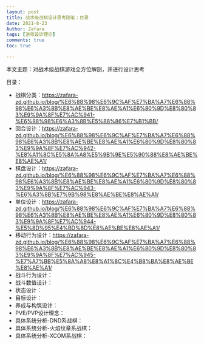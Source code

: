```yaml
---
layout: post
title: 战术级战棋设计思考随笔：目录
date: 2021-8-23
Author: Zafara
tags: [游戏设计理论]
comments: true
toc: true

---
```


本文主题：对战术级战棋游戏全方位解剖，并进行设计思考

目录：
- 战棋分类：https://zafara-zd.github.io/blog/%E6%88%98%E6%9C%AF%E7%BA%A7%E6%88%98%E6%A3%8B%E8%AE%BE%E8%AE%A1%E6%80%9D%E8%80%83%E9%9A%8F%E7%AC%941-%E6%88%98%E6%A3%8B%E5%88%86%E7%B1%BB/
- 回合设计：https://zafara-zd.github.io/blog/%E6%88%98%E6%9C%AF%E7%BA%A7%E6%88%98%E6%A3%8B%E8%AE%BE%E8%AE%A1%E6%80%9D%E8%80%83%E9%9A%8F%E7%AC%942-%E8%A1%8C%E5%8A%A8%E5%9B%9E%E5%90%88%E8%AE%BE%E8%AE%A1/
- 棋盘设计：https://zafara-zd.github.io/blog/%E6%88%98%E6%9C%AF%E7%BA%A7%E6%88%98%E6%A3%8B%E8%AE%BE%E8%AE%A1%E6%80%9D%E8%80%83%E9%9A%8F%E7%AC%943-%E6%A3%8B%E7%9B%98%E8%AE%BE%E8%AE%A1/
- 单位设计：https://zafara-zd.github.io/blog/%E6%88%98%E6%9C%AF%E7%BA%A7%E6%88%98%E6%A3%8B%E8%AE%BE%E8%AE%A1%E6%80%9D%E8%80%83%E9%9A%8F%E7%AC%944-%E5%8D%95%E4%BD%8D%E8%AE%BE%E8%AE%A1/
- 移动行为设计：https://zafara-zd.github.io/blog/%E6%88%98%E6%9C%AF%E7%BA%A7%E6%88%98%E6%A3%8B%E8%AE%BE%E8%AE%A1%E6%80%9D%E8%80%83%E9%9A%8F%E7%AC%945-%E7%A7%BB%E5%8A%A8%E8%A1%8C%E4%B8%BA%E8%AE%BE%E8%AE%A1/
- 战斗行为设计：
- 战斗数值设计：
- 状态设计：
- 目标设计：
- 养成与构筑设计：
- PVE/PVP设计理念：
- 具体系统分析-DND系战棋：
- 具体系统分析-火焰纹章系战棋：
- 具体系统分析-XCOM系战棋：
